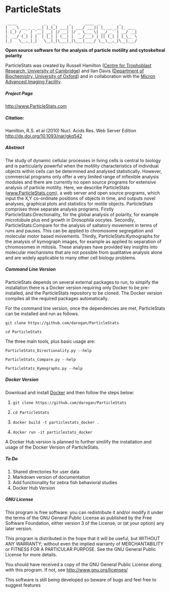 # ParticleStats #
     ____            _   _      _      ____  _        _                   
    |  _ \ __ _ _ __| |_(_) ___| | ___/ ___|| |_ __ _| |_ ___             
    | |_) / _` | '__| __| |/ __| |/ _ \___ \| __/ _` | __/ __|            
    |  __/ (_| | |  | |_| | (__| |  __/___) | || (_| | |_\__ \            
    |_|   \__,_|_|   \__|_|\___|_|\___|____/ \__\__,_|\__|___/            

__Open source software for the analysis of particle motility and cytoskelteal polarity__

ParticleStats was created by Russell Hamilton ([Centre for Trophoblast Research, University of Cambridge](http://www.trophoblast.cam.ac.uk)) and Ilan Davis ([Department of Biochemistry, University of Oxford](http://www.bioch.ox.ac.uk/research/davis)) and in collaboration with the [Micron Advanced Imaging Facility](http://www.micron.ox.ac.uk).

##### Project Page #####

http://www.ParticleStats.com                                

##### Citation: #####

Hamilton, R.S. et al (2010) Nucl. Acids Res. Web Server Edition       
http://dx.doi.org/10.1093/nar/gkq542

##### Abstract #####

The study of dynamic cellular processes in living cells is central to biology and is particularly powerful when the motility characteristics of individual objects within cells can be determined and analysed statistically. However, commercial programs only offer a very limited range of inflexible analysis modules and there are currently no open source programs for extensive analysis of particle motility. Here, we describe ParticleStats (www.ParticleStats.com), a web server and open source programs, which input the X,Y co-ordinate positions of objects in time, and outputs novel analyses, graphical plots and statistics for motile objects. ParticleStats comprises three separate analysis programs. Firstly ParticleStats:Directionality, for the global analysis of polarity, for example microtubule plus end growth in Drosophila oocytes. Secondly, ParticleStats:Compare for the analysis of saltatory movement in terms of runs and pauses. This can be applied to chromosome segregation and molecular motor based movements. Thirdly, ParticleStats:Kymographs for the analysis of kymograph images, for example as applied to separation of chromosomes in mitosis. These analyses have provided key insights into molecular mechanisms that are not possible from qualitative analysis alone and are widely applicable to many other cell biology problems.

##### Command Line Version #####
ParticleStats depends on several external packages to run, to simpify the installation there is a Docker version requiring only Docker to be pre-installed, and the ParticleStats repository to be cloned. The Docker version compiles all the required packages automatically.

For the command line version, once the dependencies are met, ParticleStats can be installed and run as follows.

    git clone https://github.com/darogan/ParticleStats

    cd ParticleStats

The three main tools, plus basic usage are:

    ParticleStats_Directionality.py --help

    ParticleStats_Compare.py --help

    ParticleStats_Kymographs.py --help

##### Docker Version #####

Download and install [Docker](https://docs.docker.com/engine/installation/) and then follow the steps below:

1. `git clone https://github.com/darogan/ParticleStats`

2. `cd ParticleStats`

3. `docker build -t particlestats_docker .`

4. `docker run -it particlestats_docker`

A Docker Hub version is planned to further similify the installation and usage of the Docker Version of ParticleStats.


##### To Do #####
1. Shared directories for user data
2. Markdown version of documentation
3. Add functionality for zebra fish behavioral studies
4. Docker Hub Version

##### GNU License #####

This program is free software: you can redistribute it and/or modify it under the terms of the GNU General Public License as published by the Free Software Foundation, either version 3 of the License, or        (at your option) any later version.

This program is distributed in the hope that it will be useful, but WITHOUT ANY WARRANTY; without even the implied warranty of MERCHANTABILITY or FITNESS FOR A PARTICULAR PURPOSE.  See the GNU General Public License for more details.                                

You should have received a copy of the GNU General Public License along with this program.  If not, see http://www.gnu.org/licenses/

This software is still being developed so beware of bugs and feel free to suggest features
